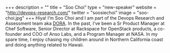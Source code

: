 +++
description = ""
title = "Soo Choi"
type = "new-speaker"
website = "http://devops-research.com/"
twitter = "soosiechoi"
image = "soo-choi.jpg"
+++
Hiya! I’m Soo Choi and I am part of the Devops Research and Assessment team aka [DORA](http://devops-research.com/). In the past, I’ve been a Sr Product Manager at Chef Software, Senior Director at Rackspace for OpenStack products, a co-founder and COO of Anso Labs, and a Program Manager at NASA. In my spare time, I enjoy chasing my children around in Northern California coast and doing anything related to Hawaii.